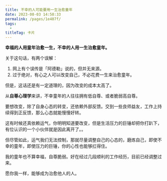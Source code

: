 ```yaml
---
title: 不幸的人可能要用一生治愈童年
date: 2023-08-03 14:58:33
permalink: /pages/1e407f/
tags: 
  - 
titleTag: 卡片
---
```


**幸福的人用童年治愈一生，不幸的人用一生治愈童年。**

关于这句话，有两个误解：
1. 网上有个误传是「阿德勒」说的，但并无来源。
2. 过于绝对，有心之人可以改变自己，不必花费一生来治愈童年。

但是，这话还是有一定道理的，因为改变的成本太高了。

<!-- more -->

从**自尊心理学**来讲，不幸童年的人往往拥有低自尊、或者脆弱高自尊。

要想改变，除了自身心态的转变，还依赖外部反馈。交到一些良师益友，工作上持续得到正反馈，那么心态就能慢慢好转。

这有时候还真依赖运气，你明明知道要改变，但是生活压力的巨锤却把你打趴下，有位认识的一个小伙伴就是因此离开了。。

但尽管如此，运气我们无法控制，那就尽量调整自己的心态的，磨炼自己，即使不幸的童年，即使压力的巨锤，你的心性也能够扛得住。

我的童年也不算幸福，自尊脆弱。好在经过几段顺利的工作经历，目前已经调整过来。

愿你我一样，能够成为治愈他人的人。





